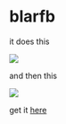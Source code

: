 blarfb
======

it does this

![](https://lh6.googleusercontent.com/l2pTjwnfkbjGsjMzgk1_xIHdTVGrgxuVYIbCDQjIvq9cpMqXqJTiu_IJquj2beeGiMhr4mPkhoE=s640-h400-e365-rw)

and then this

![](https://lh4.googleusercontent.com/AfmBjPccUcGgykyQp0szSblqNM-f_cCDIxvWgMiwintYr8evQSXAg-VGZKlQztu9G9HSWbH9bIA=s640-h400-e365-rw)

get it [here](https://chrome.google.com/webstore/detail/blarfb/japabiflacoedddenbhneajhepopkdif)
